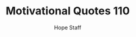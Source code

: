 ---
image: /assets/img/mq/mq_110_cummings.png
title: Motivational Quotes 110
categories:
  - Motivational Quotes
author: Hope Staff
notes: Motivational Quotes 110
embed: >-
  EMBED_GOES_HERE
transcript: >-
  SOME LINES OF TEXT START HERE
---